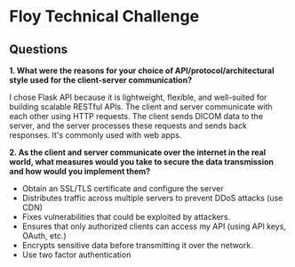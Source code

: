 # Floy Technical Challenge

## Questions

**1. What were the reasons for your choice of API/protocol/architectural style used for the client-server communication?**


I chose Flask API because it is lightweight, flexible, and well-suited for building scalable RESTful APIs.
The client and server communicate with each other using HTTP requests. The client sends DICOM data to the server, and the server processes these requests and sends back responses. It's commonly used with web apps.



**2.  As the client and server communicate over the internet in the real world, what measures would you take to secure the data transmission and how would you implement them?**

- Obtain an SSL/TLS certificate and configure the server
- Distributes traffic across multiple servers to prevent DDoS attacks (use CDN)
- Fixes vulnerabilities that could be exploited by attackers.
- Ensures that only authorized clients can access my API (using API keys, OAuth, etc.)
- Encrypts sensitive data before transmitting it over the network.
- Use two factor authentication
